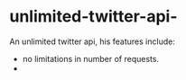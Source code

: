 # unlimited-twitter-api-


An unlimited twitter api, his features include:

- no limitations in number of requests.
- 
